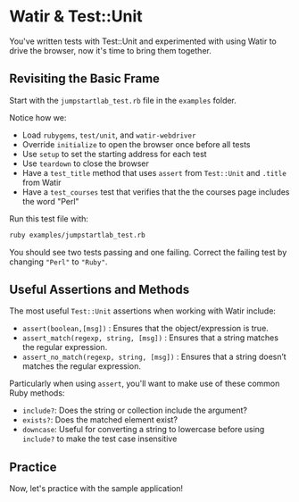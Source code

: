 # Watir & Test::Unit

You've written tests with Test::Unit and experimented with using Watir to drive the browser, now it's time to bring them together.

## Revisiting the Basic Frame

Start with the `jumpstartlab_test.rb` file in the `examples` folder.

Notice how we:

* Load `rubygems`, `test/unit`, and `watir-webdriver`
* Override `initialize` to open the browser once before all tests
* Use `setup` to set the starting address for each test
* Use `teardown` to close the browser
* Have a `test_title` method that uses `assert` from `Test::Unit` and `.title` from Watir
* Have a `test_courses` test that verifies that the the courses page includes the word "Perl"

Run this test file with:

```bash
ruby examples/jumpstartlab_test.rb
```

You should see two tests passing and one failing. Correct the failing test by changing `"Perl"` to `"Ruby"`.

## Useful Assertions and Methods

The most useful `Test::Unit` assertions when working with Watir include:

* `assert(boolean,[msg])` : Ensures that the object/expression is true.
* `assert_match(regexp, string, [msg])` : Ensures that a string matches the regular expression.
* `assert_no_match(regexp, string, [msg])` : Ensures that a string doesn’t matches the regular expression.

Particularly when using `assert`, you'll want to make use of these common Ruby methods:

* `include?`: Does the string or collection include the argument?
* `exists?`: Does the matched element exist?
* `downcase`: Useful for converting a string to lowercase before using `include?` to make the test case insensitive

## Practice

Now, let's practice with the sample application!